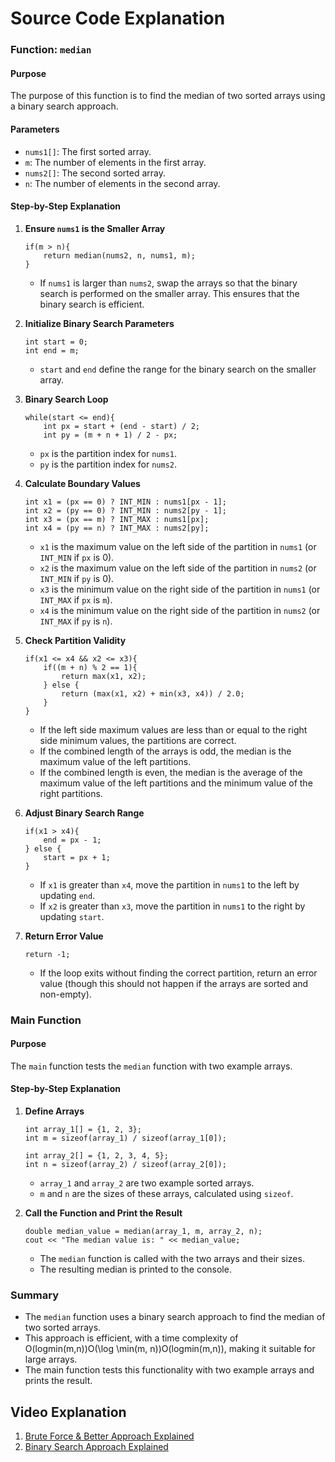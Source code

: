 # Source Code Explanation
### Function: `median`

#### Purpose

The purpose of this function is to find the median of two sorted arrays using a binary search approach.

#### Parameters

-   `nums1[]`: The first sorted array.
-   `m`: The number of elements in the first array.
-   `nums2[]`: The second sorted array.
-   `n`: The number of elements in the second array.

#### Step-by-Step Explanation

1.  **Ensure `nums1` is the Smaller Array**
    

    
    ```
    if(m > n){
        return median(nums2, n, nums1, m);
    }
    ``` 
    
    -   If `nums1` is larger than `nums2`, swap the arrays so that the binary search is performed on the smaller array. This ensures that the binary search is efficient.
2.  **Initialize Binary Search Parameters**
    

    
    ```
    int start = 0;
    int end = m;
    ``` 
    
    -   `start` and `end` define the range for the binary search on the smaller array.
3.  **Binary Search Loop**
    

    
    
    ```
    while(start <= end){
        int px = start + (end - start) / 2;
        int py = (m + n + 1) / 2 - px;
    ``` 
    
    -   `px` is the partition index for `nums1`.
    -   `py` is the partition index for `nums2`.
4.  **Calculate Boundary Values**
    
  
    
    ```
    int x1 = (px == 0) ? INT_MIN : nums1[px - 1];
    int x2 = (py == 0) ? INT_MIN : nums2[py - 1];
    int x3 = (px == m) ? INT_MAX : nums1[px];
    int x4 = (py == n) ? INT_MAX : nums2[py];
    ``` 
    
    -   `x1` is the maximum value on the left side of the partition in `nums1` (or `INT_MIN` if `px` is 0).
    -   `x2` is the maximum value on the left side of the partition in `nums2` (or `INT_MIN` if `py` is 0).
    -   `x3` is the minimum value on the right side of the partition in `nums1` (or `INT_MAX` if `px` is `m`).
    -   `x4` is the minimum value on the right side of the partition in `nums2` (or `INT_MAX` if `py` is `n`).
5.  **Check Partition Validity**
    

    ```
    if(x1 <= x4 && x2 <= x3){
        if((m + n) % 2 == 1){
            return max(x1, x2);
        } else {
            return (max(x1, x2) + min(x3, x4)) / 2.0;
        }
    }
    ``` 
    
    -   If the left side maximum values are less than or equal to the right side minimum values, the partitions are correct.
    -   If the combined length of the arrays is odd, the median is the maximum value of the left partitions.
    -   If the combined length is even, the median is the average of the maximum value of the left partitions and the minimum value of the right partitions.
6.  **Adjust Binary Search Range**
    
    
    
    ```
    if(x1 > x4){
        end = px - 1;
    } else {
        start = px + 1;
    }
    ``` 
    
    -   If `x1` is greater than `x4`, move the partition in `nums1` to the left by updating `end`.
    -   If `x2` is greater than `x3`, move the partition in `nums1` to the right by updating `start`.
7.  **Return Error Value**
    

    
    `return -1;` 
    
    -   If the loop exits without finding the correct partition, return an error value (though this should not happen if the arrays are sorted and non-empty).

### Main Function

#### Purpose

The `main` function tests the `median` function with two example arrays.

#### Step-by-Step Explanation

1.  **Define Arrays**
    
   
    
    ```
    int array_1[] = {1, 2, 3};
    int m = sizeof(array_1) / sizeof(array_1[0]);
    
    int array_2[] = {1, 2, 3, 4, 5};
    int n = sizeof(array_2) / sizeof(array_2[0]);
    ``` 
    
    -   `array_1` and `array_2` are two example sorted arrays.
    -   `m` and `n` are the sizes of these arrays, calculated using `sizeof`.
2.  **Call the Function and Print the Result**

    
    ```
    double median_value = median(array_1, m, array_2, n);
    cout << "The median value is: " << median_value;
    ``` 
    
    -   The `median` function is called with the two arrays and their sizes.
    -   The resulting median is printed to the console.

### Summary

-   The `median` function uses a binary search approach to find the median of two sorted arrays.
-   This approach is efficient, with a time complexity of O(log⁡min⁡(m,n))O(\log \min(m, n))O(logmin(m,n)), making it suitable for large arrays.
-   The main function tests this functionality with two example arrays and prints the result.

## Video Explanation
1. [Brute Force & Better Approach Explained](https://www.youtube.com/watch?v=6D9T2ZY8h5c)
2. [Binary Search Approach Explained](https://www.youtube.com/watch?v=7nABqJCEMuY)
